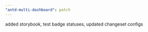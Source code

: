 ```yaml
---
"antd-multi-dashboard": patch
---
```


added storybook, test badge statuses, updated changeset configs
